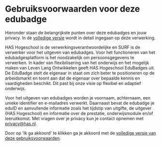 # Gebruiksvoorwaarden voor deze edubadge

Hieronder staan de belangrijkste punten over deze edubadges en jouw privacy. In de [volledige versie](https://raw.githubusercontent.com/edubadges/privacy/master/has-hogeschool/edubadges-formal-text-nl.md) wordt in detail ingegaan op deze verwerking.

HAS Hogeschool is de verwerkingsverantwoordelijke en SURF is de verwerker voor het uitgeven van edubadges. Voor het functioneren van het edubadgesplatform is het noodzakelijk om persoonsgegevens te verwerken. In kader van flexibilisering van het onderwijs en het mogelijk maken van Leven Lang Ontwikkelen geeft HAS Hogeschool EduBadges uit. De EduBadge stelt de eigenaar in staat om zich beter te positioneren op de arbeidsmarkt en toont aan dat de eigenaar over bepaalde kennis en vaardigheden beschikt. Dit past bij onze visie op flexibel en adaptief onderwijs.

Voor het uitgeven van edubadges worden je voornaam, achternaam, een unieke identifier en e-mailadres verwerkt. Daarnaast bevat de edubadge je eduID en aanvullende informatie zoals het tijdstip van uitgifte, de uitgever (HAS Hogeschool) en informatie over de prestatie, onderwijsmodule en/of leeruitkomst. Met vragen over je privacy kun je contact opnemen met [privacy@has.nl](mailto:privacy@has.nl).

Door op 'Ik ga akkoord' te klikken ga je akkoord met de [volledige versie van deze gebruiksvoorwaarden](https://raw.githubusercontent.com/edubadges/privacy/master/has-hogeschool/edubadges-formal-text-nl.md).